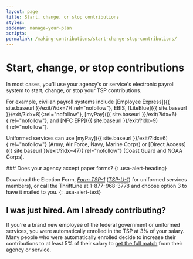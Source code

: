 ```yaml
---
layout: page
title: Start, change, or stop contributions
styles:
sidenav: manage-your-plan
scripts:
permalink: /making-contributions/start-change-stop-contributions/
---
```


# Start, change, or stop contributions

In most cases, you'll use your agency's or service's electronic payroll system to start, change, or stop your TSP contributions.

For example, civilian payroll systems include [Employee Express]({{ site.baseurl }}/exit/?idx=7){:rel="nofollow"}, EBIS, [LiteBlue]({{ site.baseurl }}/exit/?idx=8){:rel="nofollow"}, [myPay]({{ site.baseurl }}/exit/?idx=6){:rel="nofollow"}, and [NFC EPP]({{ site.baseurl }}/exit/?idx=9){:rel="nofollow"}.

Uniformed services can use [myPay]({{ site.baseurl }}/exit/?idx=6){:rel="nofollow"} (Army, Air Force, Navy, Marine Corps) or [Direct Access]({{ site.baseurl }}/exit/?idx=47){:rel="nofollow"} (Coast Guard and NOAA Corps).

<div class="usa-alert usa-alert-info">
<div class="usa-alert-body" markdown="1">
### Does your agency accept paper forms?
{: .usa-alert-heading}

Download the Election Form, _[Form TSP-1](/forms/tsp-1.pdf)_ (_[TSP-U-1](/forms/tsp-u-1.pdf)_) for uniformed services members), or call the ThriftLine at 1-877-968-3778 and choose option 3 to have it mailed to you.
{: .usa-alert-text}
</div>
</div>

## I was just hired. Am I already contributing?

If you're a brand new employee of the federal government or uniformed services, you were automatically enrolled in the TSP at 3% of your salary. Many people who were automatically enrolled decide to increase their contributions to at least 5% of their salary to [get the full match](/making-contributions/maximize-your-savings/) from their agency or service.

<!--  full match should link to "How do I get the full match?" page -->
